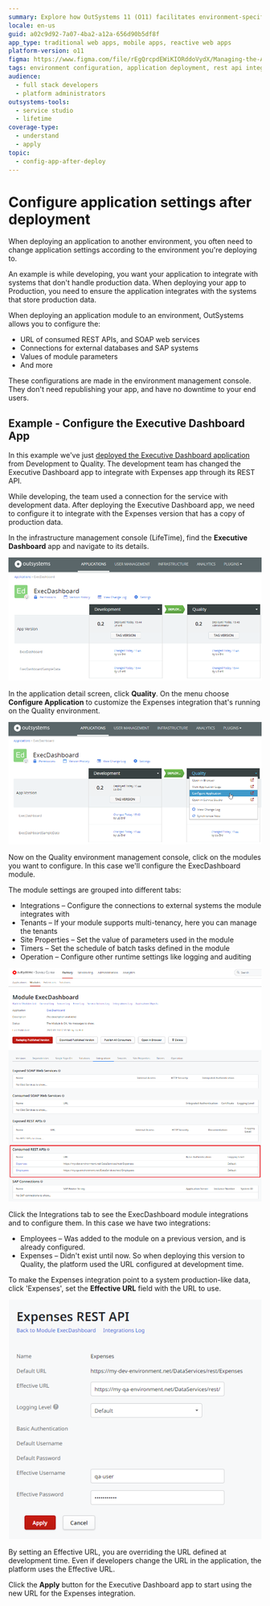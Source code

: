 ```yaml
---
summary: Explore how OutSystems 11 (O11) facilitates environment-specific application settings configuration post-deployment, without downtime.
locale: en-us
guid: a02c9d92-7a07-4ba2-a12a-656d90b5df8f
app_type: traditional web apps, mobile apps, reactive web apps
platform-version: o11
figma: https://www.figma.com/file/rEgQrcpdEWiKIORddoVydX/Managing-the-Applications-Lifecycle?type=design&node-id=257%3A39&mode=design&t=98kL4vRdGIKpuwQm-1
tags: environment configuration, application deployment, rest api integration, environment management, application lifecycle management
audience:
  - full stack developers
  - platform administrators
outsystems-tools:
  - service studio
  - lifetime
coverage-type:
  - understand
  - apply
topic:
  - config-app-after-deploy
---
```


# Configure application settings after deployment

When deploying an application to another environment, you often need to change application settings according to the environment you're deploying to.

An example is while developing, you want your application to integrate with systems that don't handle production data. When deploying your app to Production, you need to ensure the application integrates with the systems that store production data.

When deploying an application module to an environment, OutSystems allows you to configure the:

* URL of consumed REST APIs, and SOAP web services
* Connections for external databases and SAP systems
* Values of module parameters
* And more

These configurations are made in the environment management console. They don't need republishing your app, and have no downtime to your end users.

## Example - Configure the Executive Dashboard App

In this example we've just [deployed the Executive Dashboard application](<deploy-an-application.md>) from Development to Quality. The development team has changed the Executive Dashboard app to integrate with Expenses app through its REST API.

While developing, the team used a connection for the service with development data. After deploying the Executive Dashboard app, we need to configure it to integrate with the Expenses version that has a copy of production data.

In the infrastructure management console (LifeTime), find the **Executive Dashboard** app and navigate to its details.

![Screenshot of the infrastructure management console showing the Executive Dashboard application details.](images/configure-application-1.png "Infrastructure Management Console - Application Detail")

In the application detail screen, click **Quality**. On the menu choose **Configure Application** to customize the Expenses integration that's running on the Quality environment.

![Application detail screen with the 'Quality' tab selected and the 'Configure Application' option highlighted.](images/configure-application-2.png "Configure Application in Quality Environment")

Now on the Quality environment management console, click on the modules you want to configure. In this case we'll configure the ExecDashboard module.

The module settings are grouped into different tabs:

* Integrations – Configure the connections to external systems the module integrates with
* Tenants – If your module supports multi-tenancy, here you can manage the tenants
* Site Properties – Set the value of parameters used in the module
* Timers – Set the schedule of batch tasks defined in the module
* Operation – Configure other runtime settings like logging and auditing

![Module settings screen with tabs for Integrations, Tenants, Site Properties, Timers, and Operation.](images/configure-application-3.png "ExecDashboard Module Settings")

Click the Integrations tab to see the ExecDashboard module integrations and to configure them. In this case we have two integrations:

* Employees – Was added to the module on a previous version, and is already configured.
* Expenses – Didn't exist until now. So when deploying this version to Quality, the platform used the URL configured at development time.

To make the Expenses integration point to a system production-like data, click 'Expenses', set the **Effective URL** field with the URL to use.

![Integration configuration for the ExecDashboard module showing the 'Expenses' integration with the Effective URL field.](images/configure-application-4.png "Setting Effective URL for Expenses Integration")

By setting an Effective URL, you are overriding the URL defined at development time. Even if developers change the URL in the application, the platform uses the Effective URL.

Click the **Apply** button for the Executive Dashboard app to start using the new URL for the Expenses integration.
